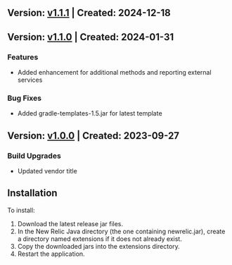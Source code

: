 ## Version: [v1.1.1](https://github.com/newrelic-experimental/newrelic-java-spring-cloud/releases/tag/v1.1.1) | Created: 2024-12-18



## Version: [v1.1.0](https://github.com/newrelic-experimental/newrelic-java-spring-cloud/releases/tag/v1.1.0) | Created: 2024-01-31
### Features
- Added enhancement for additional methods and reporting external services

### Bug Fixes
- Added gradle-templates-1.5.jar for latest template


## Version: [v1.0.0](https://github.com/newrelic-experimental/newrelic-java-spring-cloud/releases/tag/v1.0.0) | Created: 2023-09-27
### Build Upgrades
- Updated vendor title




## Installation

To install:

1. Download the latest release jar files.
2. In the New Relic Java directory (the one containing newrelic.jar), create a directory named extensions if it does not already exist.
3. Copy the downloaded jars into the extensions directory.
4. Restart the application.   

